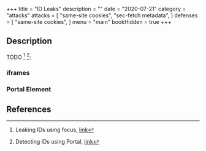 +++
title = "ID Leaks"
description = ""
date = "2020-07-21"
category = "attacks"
attacks = [
    "same-site cookies",
    "sec-fetch metadata",
]
defenses = [
    "same-site cookies",
]
menu = "main"
bookHidden = true
+++

## Description

TODO [^1] [^2]: 


### iframes
### Portal Element


## References

[^1]: Leaking IDs using focus, [link](https://portswigger.net/research/xs-leak-leaking-ids-using-focus)

[^2]: Detecting IDs using Portal, [link](https://portswigger.net/research/xs-leak-detecting-ids-using-portal)
